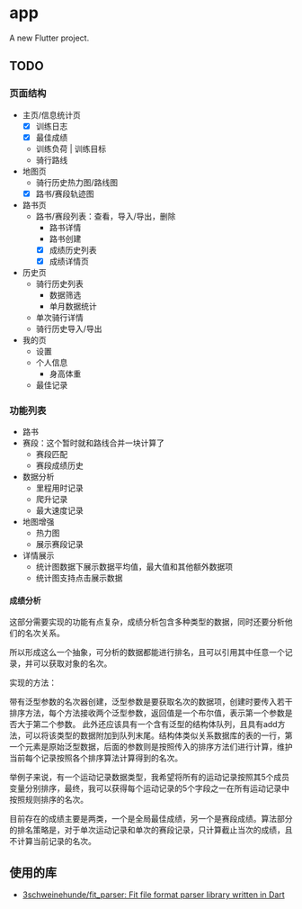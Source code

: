 # app

A new Flutter project.

## TODO

### 页面结构

- 主页/信息统计页
    - [x] 训练日志
    - [x] 最佳成绩
    - 训练负荷 | 训练目标
    - 骑行路线
- 地图页
    - 骑行历史热力图/路线图
    - [x] 路书/赛段轨迹图
- 路书页
    - 路书/赛段列表：查看，导入/导出，删除
        - 路书详情
        - 路书创建
        - [x] 成绩历史列表
        - [x] 成绩详情页
- 历史页
    - 骑行历史列表
        - 数据筛选
        - 单月数据统计
    - 单次骑行详情
    - 骑行历史导入/导出
- 我的页
    - 设置
    - 个人信息
        - 身高体重
    - 最佳记录

### 功能列表

- 路书
- 赛段：这个暂时就和路线合并一块计算了
    - 赛段匹配
    - 赛段成绩历史
- 数据分析
    - 里程用时记录
    - 爬升记录
    - 最大速度记录
- 地图增强
    - 热力图
    - 展示赛段记录
- 详情展示
    - 统计图数据下展示数据平均值，最大值和其他额外数据项
    - 统计图支持点击展示数据

#### 成绩分析

这部分需要实现的功能有点复杂，成绩分析包含多种类型的数据，同时还要分析他们的名次关系。

所以形成这么一个抽象，可分析的数据都能进行排名，且可以引用其中任意一个记录，并可以获取对象的名次。

实现的方法：

带有泛型参数的名次器创建，泛型参数是要获取名次的数据项，创建时要传入若干排序方法，每个方法接收两个泛型参数，返回值是一个布尔值，表示第一个参数是否大于第二个参数。
此外还应该具有一个含有泛型的结构体队列，且具有add方法，可以将该类型的数据附加到队列末尾。结构体类似关系数据库的表的一行，第一个元素是原始泛型数据，后面的参数则是按照传入的排序方法们进行计算，维护当前每个记录按照各个排序算法计算得到的名次。

举例子来说，有一个运动记录数据类型，我希望将所有的运动记录按照其5个成员变量分别排序，最终，我可以获得每个运动记录的5个字段之一在所有运动记录中按照规则排序的名次。

目前存在的成绩主要是两类，一个是全局最佳成绩，另一个是赛段成绩。算法部分的排名策略是，对于单次运动记录和单次的赛段记录，只计算截止当次的成绩，且不计算当前记录的名次。

## 使用的库

- [3schweinehunde/fit_parser: Fit file format parser library written in Dart](https://github.com/3schweinehunde/fit_parser)